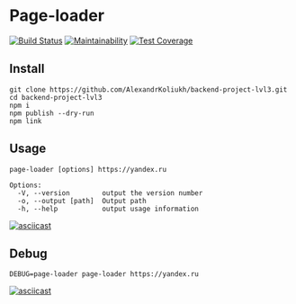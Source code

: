 # Page-loader
[![Build Status](https://travis-ci.com/AlexandrKoliukh/backend-project-lvl3.svg?branch=master)](https://travis-ci.com/AlexandrKoliukh/backend-project-lvl3)
[![Maintainability](https://api.codeclimate.com/v1/badges/c06519b1cd473441b9ff/maintainability)](https://codeclimate.com/github/AlexandrKoliukh/backend-project-lvl3/maintainability)
[![Test Coverage](https://api.codeclimate.com/v1/badges/c06519b1cd473441b9ff/test_coverage)](https://codeclimate.com/github/AlexandrKoliukh/backend-project-lvl3/test_coverage)


## Install
    git clone https://github.com/AlexandrKoliukh/backend-project-lvl3.git
    cd backend-project-lvl3
    npm i
    npm publish --dry-run
    npm link

## Usage

    page-loader [options] https://yandex.ru

    Options:
      -V, --version        output the version number
      -o, --output [path]  Output path
      -h, --help           output usage information

[![asciicast](https://asciinema.org/a/OC8E4iFmXvApSxnBEamyHARU3.svg)](https://asciinema.org/a/OC8E4iFmXvApSxnBEamyHARU3)

## Debug

    DEBUG=page-loader page-loader https://yandex.ru

[![asciicast](https://asciinema.org/a/1gnXTH8UvpJeSUJewYDheoefB.svg)](https://asciinema.org/a/1gnXTH8UvpJeSUJewYDheoefB)
